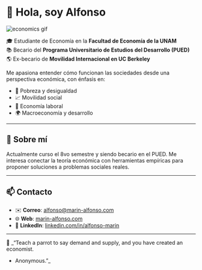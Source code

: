 # 👋 Hola, soy Alfonso

![economics gif](https://media.giphy.com/media/l41YhZAD6kUQy3zJK/giphy.gif)

🎓 Estudiante de Economía en la **Facultad de Economía de la UNAM**  
📚 Becario del **Programa Universitario de Estudios del Desarrollo (PUED)**  
🌎 Ex-becario de **Movilidad Internacional en UC Berkeley**

Me apasiona entender cómo funcionan las sociedades desde una perspectiva económica, con énfasis en:

- 🧩 Pobreza y desigualdad  
- 📈 Movilidad social  
- 👷 Economía laboral  
- 🌍 Macroeconomía y desarrollo  

---

## 🧠 Sobre mí

Actualmente curso el 8vo semestre y siendo becario en el PUED. Me interesa conectar la teoría económica con herramientas empíricas para proponer soluciones a problemas sociales reales.

---

## 📫 Contacto

- ✉️ **Correo**: [alfonso@marin-alfonso.com](mailto:alfonso@marin-alfonso.com)  
- 🌐 **Web**: [marin-alfonso.com](https://marin-alfonso.com)  
- 💼 **LinkedIn**: [linkedin.com/in/alfonso-marin](https://linkedin.com/in/alfonso-marin)  

---

📌 _“Teach a parrot to say demand and supply, and you have created an economist.
- Anonymous.”_
